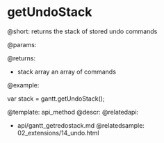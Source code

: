 getUndoStack
=============

@short:
	 returns the stack of stored undo commands

@params:


@returns:

- stack			array		an array of commands

@example:

var stack = gantt.getUndoStack();

@template:	api_method
@descr:
@relatedapi:
- api/gantt_getredostack.md
@relatedsample:
02_extensions/14_undo.html
